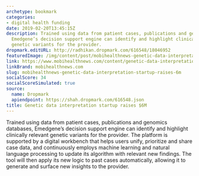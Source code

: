 ```yaml
---
archetype: bookmark
categories:
- digital health funding
date: 2019-02-20T13:45:15Z
description: Trained using data from patient cases, publications and genomics databases,
  Emedgene’s decision support engine can identify and highlight clinically relevant
  genetic variants for the provider.
dropmark.editURL: http://radhikan.dropmark.com/616548/18046952
featuredImage: /img/content/post/mobihealthnews-genetic-data-interpretation-startup-raises-6m.jpg
link: https://www.mobihealthnews.com/content/genetic-data-interpretation-startup-raises-6m
linkBrand: mobihealthnews.com
slug: mobihealthnews-genetic-data-interpretation-startup-raises-6m
socialScore: 34
socialScoreSimulated: true
source:
  name: Dropmark
  apiendpoint: https://shah.dropmark.com/616548.json
title: Genetic data interpretation startup raises $6M
---
```

Trained using data from patient cases, publications and genomics databases, Emedgene’s decision support engine can identify and highlight clinically relevant genetic variants for the provider. The platform is supported by a digital workbench that helps users unify, prioritize and share case data, and continuously employs machine learning and natural language processing to update its algorithm with relevant new findings. The tool will then apply its new logic to past cases automatically, allowing it to generate and surface new insights to the provider.


